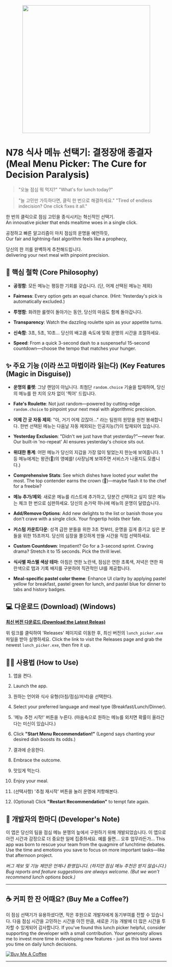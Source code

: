 <div align="center">
  <img src="./images/lunch.gif" width="400"/>
</div>

# N78 식사 메뉴 선택기: 결정장애 종결자 (Meal Menu Picker: The Cure for Decision Paralysis)

> "오늘 점심 뭐 먹지?"
> "What's for lunch today?"

> "늘 고민만 가득하다면, 클릭 한 번으로 해결하세요."
> "Tired of endless indecision? One click fixes it all."

한 번의 클릭으로 점심 고민을 종식시키는 혁신적인 선택기.  
An innovative picker that ends mealtime woes in a single click.

공정하고 빠른 알고리즘이 마치 점심의 운명을 예언하듯,  
Our fair and lightning-fast algorithm feels like a prophecy,

당신의 한 끼를 완벽하게 추천해드립니다.  
delivering your next meal with pinpoint precision.

## 🚀 핵심 철학 (Core Philosophy)

- **공정함**: 모든 메뉴는 평등한 기회를 갖습니다. (단, 어제 선택된 메뉴는 제외)
- **Fairness**: Every option gets an equal chance. (Hint: Yesterday's pick is automatically excluded.)

- **투명함**: 화려한 룰렛이 돌아가는 동안, 당신의 마음도 함께 돌아갑니다.
- **Transparency**: Watch the dazzling roulette spin as your appetite turns.

- **신속함**: 3초, 5초, 10초... 당신의 배고픔 속도에 맞춰 운명의 시간을 조절하세요.
- **Speed**: From a quick 3-second dash to a suspenseful 15-second countdown—choose the tempo that matches your hunger.

## ✨ 주요 기능 (이라 쓰고 마법이라 읽는다) (Key Features (Magic in Disguise))

- **운명의 룰렛**: 그냥 랜덤이 아닙니다. 최첨단 `random.choice` 기술을 탑재하여, 당신의 메뉴를 한 치의 오차 없이 '찍어' 드립니다.
- **Fate's Roulette**: Not just random—powered by cutting-edge `random.choice` to pinpoint your next meal with algorithmic precision.

- **어제 간 곳 자동 제외**: "아, 거기 어제 갔잖아..." 라는 팀원의 원망을 원천 봉쇄합니다. 한번 선택된 메뉴는 다음날 자동 제외되는 인공지능(?)이 탑재되어 있습니다.
- **Yesterday Exclusion**: "Didn't we just have that yesterday?"—never fear. Our built-in 'no-repeat' AI ensures yesterday's choice sits out.

- **위대한 통계**: 어떤 메뉴가 당신의 지갑을 가장 많이 털었는지 한눈에 보여줍니다. 1등 메뉴에게는 왕관(👑)의 영예를! (사장님께 보여주면 서비스가 나올지도 모릅니다.)
- **Comprehensive Stats**: See which dishes have looted your wallet the most. The top contender earns the crown (👑)—maybe flash it to the chef for a freebie?

- **메뉴 추가/제외**: 새로운 메뉴를 리스트에 추가하고, 당분간 선택하고 싶지 않은 메뉴는 체크 한 번으로 심판하세요. 당신의 손가락 하나에 메뉴의 운명이 달렸습니다.
- **Add/Remove Options**: Add new delights to the list or banish those you don't crave with a single click. Your fingertip holds their fate.

- **커스텀 카운트다운**: 성격 급한 분들을 위한 3초 컷부터, 운명을 길게 즐기고 싶은 분들을 위한 15초까지. 당신의 심장을 쫄깃하게 만들 시간을 직접 선택하세요.
- **Custom Countdown**: Impatient? Go for a 3-second sprint. Craving drama? Stretch it to 15 seconds. Pick the thrill level.

- **식사별 파스텔 색상 테마**: 아침은 연한 노란색, 점심은 연한 초록색, 저녁은 연한 파란색으로 탭과 기록 배지를 구분하여 직관적인 UI를 제공합니다.
- **Meal-specific pastel color theme**: Enhance UI clarity by applying pastel yellow for breakfast, pastel green for lunch, and pastel blue for dinner to tabs and history badges.

## 💻 다운로드 (Download) (Windows)

[**최신 버전 다운로드 (Download the Latest Releas)**](https://github.com/dev-shinyu/Lunch-Picker/releases)

위 링크를 클릭하여 'Releases' 페이지로 이동한 후, 최신 버전의 `lunch_picker.exe` 파일을 받아 실행하세요.
Click the link to visit the Releases page and grab the newest `lunch_picker.exe`, then fire it up.

## 👨‍💻 사용법 (How to Use)

1. 앱을 켠다.
1. Launch the app.

2. 원하는 언어와 식사 유형(아침/점심/저녁)을 선택한다.
2. Select your preferred language and meal type (Breakfast/Lunch/Dinner).

3. '메뉴 추천 시작!' 버튼을 누른다. (마음속으로 원하는 메뉴를 외치면 확률이 올라간다는 미신이 있습니다.)
3. Click **"Start Menu Recommendation!"** (Legend says chanting your desired dish boosts its odds.)

4. 결과에 순응한다.
4. Embrace the outcome.

5. 맛있게 먹는다.
5. Enjoy your meal.

6. (선택사항) '추첨 재시작' 버튼을 눌러 운명에 저항해본다.
6. (Optional) Click **"Restart Recommendation"** to tempt fate again.

## 💬 개발자의 한마디 (Developer's Note)

이 앱은 당신의 팀을 점심 메뉴 분쟁의 늪에서 구원하기 위해 개발되었습니다. 이 앱으로 아낀 시간과 감정으로 더 중요한 일에 집중하세요. 예를 들면... 오후 업무라든가...
This app was born to rescue your team from the quagmire of lunchtime debates. Use the time and emotions you save to focus on more important tasks—like that afternoon project.

*버그 제보 및 기능 제안은 언제나 환영입니다. (하지만 점심 메뉴 추천은 받지 않습니다.)*
*Bug reports and feature suggestions are always welcome. (But we won’t recommend lunch options back.)*

---

## ☕ 커피 한 잔 어때요? (Buy Me a Coffee?)
이 점심 선택기가 유용하셨다면, 작은 후원으로 개발자에게 동기부여를 전할 수 있습니다. 다음 점심 시간을 고민하는 시간을 아낀 만큼, 새로운 기능 개발에 더 많은 시간을 투자할 수 있게되어 감사합니다.
If you've found this lunch picker helpful, consider supporting the developer with a small contribution. Your generosity allows me to invest more time in developing new features - just as this tool saves you time on daily lunch decisions.

[![Buy Me A Coffee](https://img.buymeacoffee.com/button-api/?text=Buy%20me%20a%20coffee&emoji=&slug=shinyu&button_colour=5F7FFF&font_colour=ffffff&font_family=Comic&outline_colour=000000&coffee_colour=FFDD00)](https://www.buymeacoffee.com/shinyu)

---
